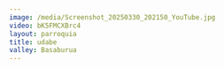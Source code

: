 ```yaml
---
image: /media/Screenshot_20250330_202150_YouTube.jpg
video: bK5FMCXBrc4
layout: parroquia
title: udabe
valley: Basaburua
---
```


